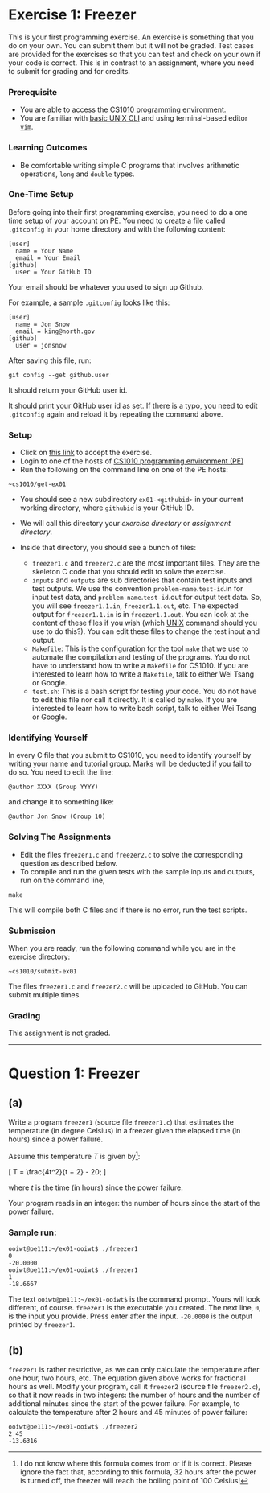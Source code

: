 # Exercise 1: Freezer

This is your first programming exercise.  An exercise is something that you do on your own.  You can submit them but it will not be graded.   Test cases are provided for the exercises so that you can test and check on your own if your code is correct.  This is in contrast to an assignment, where you need to submit for grading and for credits.

### Prerequisite

- You are able to access the [CS1010 programming environment](environments.md).
- You are familiar with [basic UNIX CLI](unix.md) and using terminal-based editor [`vim`](vim.md).

### Learning Outcomes

- Be comfortable writing simple C programs that involves arithmetic operations, `long` and `double` types.

### One-Time Setup

Before going into their first programming exercise, you need to do a one time setup of your account on PE. You need to create a file called `.gitconfig` in your home directory and with the following content:

```text
[user]
  name = Your Name
  email = Your Email
[github]  
  user = Your GitHub ID
```

Your email should be whatever you used to sign up Github.

For example, a sample `.gitconfig` looks like this:

```text
[user]
  name = Jon Snow
  email = king@north.gov
[github]  
  user = jonsnow
```

After saving this file, run:

```
git config --get github.user
```

It should return your GitHub user id.

It should print your GitHub user id as set.  If there is a typo, you need to edit `.gitconfig` again and reload it by repeating the command above.

### Setup

- Click on [this link](https://classroom.github.com/a/GejVPTXy) to accept the exercise.
- Login to one of the hosts of [CS1010 programming environment (PE)](environments.md)
- Run the following on the command line on one of the PE hosts:

```
~cs1010/get-ex01
```

- You should see a new subdirectory `ex01-<githubid>` in your current working directory, where `githubid` is your GitHub ID.
- We will call this directory your _exercise directory_ or _assignment directory_.

- Inside that directory, you should see a bunch of files:
    - `freezer1.c` and `freezer2.c` are the most important files.  They are the skeleton C code that you should edit to solve the exercise.
	- `inputs` and `outputs` are sub directories that contain test inputs and test outputs.  We use the convention `problem-name`.`test-id`.in for input test data, and `problem-name`.`test-id`.out for output test data.  So, you will see `freezer1.1.in`, `freezer1.1.out`, etc.  The expected output for `freezer1.1.in` is in `freezer1.1.out`.  You can look at the content of these files if you wish (which [UNIX](unix.md) command should you use to do this?).  You can edit these files to change the test input and output.
	- `Makefile`: This is the configuration for the tool `make` that we use to automate the compilation and testing of the programs.  You do not have to understand how to write a `Makefile` for CS1010.  If you are interested to learn how to write a `Makefile`, talk to either Wei Tsang or Google.
	- `test.sh`: This is a bash script for testing your code.  You do not have to edit this file nor call it directly.  It is called by `make`.  If you are interested to learn how to write bash script, talk to either Wei Tsang or Google.

### Identifying Yourself

In every C file that you submit to CS1010, you need to identify yourself by writing your name and tutorial group.  Marks will be deducted if you fail to do so.  You need to edit the line:

```
@author XXXX (Group YYYY)
```

and change it to something like:

```
@author Jon Snow (Group 10)
```

### Solving The Assignments

- Edit the files `freezer1.c` and `freezer2.c` to solve the corresponding question as described below.
- To compile and run the given tests with the sample inputs and outputs, run on the command line,

```
make
```

This will compile both C files and if there is no error, run the test scripts.


### Submission

When you are ready, run the following command while you are in the exercise directory:

```
~cs1010/submit-ex01
```

The files `freezer1.c` and `freezer2.c` will be uploaded to GitHub.  You can submit multiple times.

### Grading

This assignment is not graded.

-------

# Question 1: Freezer

## (a)

Write a program `freezer1` (source file `freezer1.c`) that estimates the temperature (in degree Celsius) in a freezer given the elapsed time (in hours) since a power failure.

Assume this temperature $T$ is given by[^1]:

\[
T = \frac{4t^2}{t + 2} - 20;
\]

where $t$ is the time (in hours) since the power failure.

Your program reads in an integer: the number of hours since the start of the power failure.

### Sample run:

```
ooiwt@pe111:~/ex01-ooiwt$ ./freezer1
0
-20.0000
ooiwt@pe111:~/ex01-ooiwt$ ./freezer1
1
-18.6667
```

The text `ooiwt@pe111:~/ex01-ooiwt$` is the command prompt.  Yours will look different, of course.  `freezer1` is the executable you created.  The next line, `0`, is the input you provide.  Press enter after the input.  `-20.0000` is the output printed by `freezer1`.

## (b)

`freezer1` is rather restrictive, as we can only calculate the temperature after one hour, two hours, etc.  The equation given above works for fractional hours as well.  Modify your program, call it `freezer2` (source file `freezer2.c`), so that it now reads in two integers: the number of hours and the number of additional minutes since the start of the power failure.  For example, to calculate the temperature after 2 hours and 45 minutes of power failure:

```
ooiwt@pe111:~/ex01-ooiwt$ ./freezer2
2 45
-13.6316
```


[^1]: I do not know where this formula comes from or if it is correct.  Please ignore the fact that, according to this formula, 32 hours after the power is turned off, the freezer will reach the boiling point of 100 Celsius!
